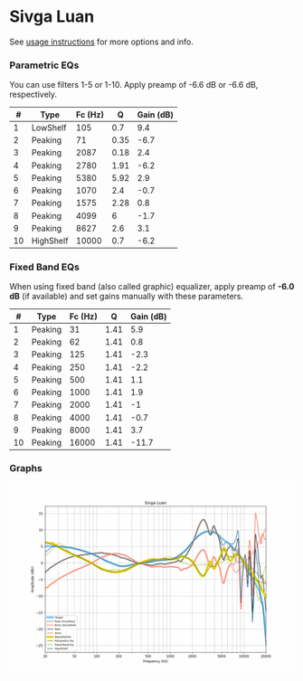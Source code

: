 # Sivga Luan
See [usage instructions](https://github.com/jaakkopasanen/AutoEq#usage) for more options and info.

### Parametric EQs
You can use filters 1-5 or 1-10. Apply preamp of -6.6 dB or -6.6 dB, respectively.

|   # | Type      |   Fc (Hz) |    Q |   Gain (dB) |
|-----|-----------|-----------|------|-------------|
|   1 | LowShelf  |       105 | 0.7  |         9.4 |
|   2 | Peaking   |        71 | 0.35 |        -6.7 |
|   3 | Peaking   |      2087 | 0.18 |         2.4 |
|   4 | Peaking   |      2780 | 1.91 |        -6.2 |
|   5 | Peaking   |      5380 | 5.92 |         2.9 |
|   6 | Peaking   |      1070 | 2.4  |        -0.7 |
|   7 | Peaking   |      1575 | 2.28 |         0.8 |
|   8 | Peaking   |      4099 | 6    |        -1.7 |
|   9 | Peaking   |      8627 | 2.6  |         3.1 |
|  10 | HighShelf |     10000 | 0.7  |        -6.2 |

### Fixed Band EQs
When using fixed band (also called graphic) equalizer, apply preamp of **-6.0 dB** (if available) and set gains manually with these parameters.

|   # | Type    |   Fc (Hz) |    Q |   Gain (dB) |
|-----|---------|-----------|------|-------------|
|   1 | Peaking |        31 | 1.41 |         5.9 |
|   2 | Peaking |        62 | 1.41 |         0.8 |
|   3 | Peaking |       125 | 1.41 |        -2.3 |
|   4 | Peaking |       250 | 1.41 |        -2.2 |
|   5 | Peaking |       500 | 1.41 |         1.1 |
|   6 | Peaking |      1000 | 1.41 |         1.9 |
|   7 | Peaking |      2000 | 1.41 |        -1   |
|   8 | Peaking |      4000 | 1.41 |        -0.7 |
|   9 | Peaking |      8000 | 1.41 |         3.7 |
|  10 | Peaking |     16000 | 1.41 |       -11.7 |

### Graphs
![](./Sivga%20Luan.png)
